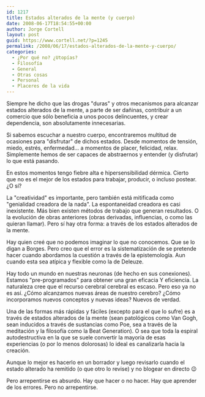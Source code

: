 ```yaml
---
id: 1217
title: Estados alterados de la mente (y cuerpo)
date: 2008-06-17T18:54:55+00:00
author: Jorge Cortell
layout: post
guid: https://www.cortell.net/?p=1245
permalink: /2008/06/17/estados-alterados-de-la-mente-y-cuerpo/
categories:
  - ¿Por qué no? ¿Utopías?
  - Filosofí­a
  - General
  - Otras cosas
  - Personal
  - Placeres de la vida
---
```

Siempre he dicho que las drogas "duras" y otros mecanismos para alcanzar estados alterados de la mente, a parte de ser dañinas, contribuir a un comercio que sólo beneficia a unos pocos delincuentes, y crear dependencia, son absolutamente innecesarias.

Si sabemos escuchar a nuestro cuerpo, encontraremos multitud de ocasiones para "disfrutar" de dichos estados. Desde momentos de tensión, miedo, estrés, enfermedad... a momentos de placer, felicidad, relax. Simplemente hemos de ser capaces de abstraernos y entender (y disfrutar) lo que está pasando.

En estos momentos tengo fiebre alta e hipersensibilidad dérmica. Cierto que no es el mejor de los estados para trabajar, producir, o incluso postear. ¿O sí?

La "creatividad" es importante, pero también está mitificada como "genialidad creadora de la nada". La espontaneidad creadora es casi inexistente. Más bien existen métodos de trabajo que generan resultados. O la evolución de obras anteriores (obras derivadas, influencias, o como las quieran llamar). Pero sí hay otra forma: a través de los estados alterados de la mente.

Hay quien creé que no podemos imaginar lo que no conocemos. Que se lo digan a Borges. Pero creo que el error es la sistematización de se pretende hacer cuando abordamos la cuestión a través de la epistemología. Aun cuando esta sea atípica y flexible como la de Deleuze.

Hay todo un mundo en nuestras neuronas (de hecho en sus conexiones). Estamos "pre-programados" para obtener una gran eficacia Y eficiencia. La naturaleza cree que el recurso cerebral cerebral es escaso. Pero eso ya no es así. ¿Cómo alcanzamos nuevas áreas de nuestro cerebro? ¿Cómo incorporamos nuevos conceptos y nuevas ideas? Nuevos de verdad.

Una de las formas más rápidas y fáciles (excepto para el que lo sufre) es a través de estados alterados de la mente (sean patológicos como Van Gogh, sean inducidos a través de sustancias como Poe, sea a través de la meditación y la filosofía como la Beat Generation). O sea que toda la espiral autodestructiva en la que se suele convertir la mayoría de esas experiencias (o por lo menos dolorosas) lo ideal es canalizarla hacia la creación.

Aunque lo mejor es hacerlo en un borrador y luego revisarlo cuando el estado alterado ha remitido (o que otro lo revise) y no blogear en directo 😉

Pero arrepentirse es absurdo. Hay que hacer o no hacer. Hay que aprender de los errores. Pero no arrepentirse.